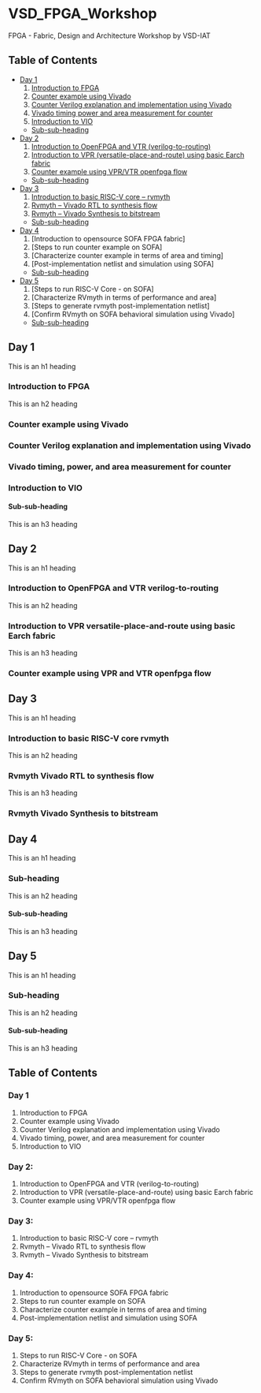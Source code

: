 # VSD_FPGA_Workshop
FPGA - Fabric, Design and Architecture Workshop by VSD-IAT

## Table of Contents

- [Day 1](#day-1)
  1. [Introduction to FPGA](#introduction-to-fpga)
  2. [Counter example using Vivado](#counter-example-using-vivado)
  3. [Counter Verilog explanation and implementation using Vivado](#counter-verilog-explanation-and-implementation-using-vivado)
  4. [Vivado timing power and area measurement for counter](#vivado-timing-power-and-area-measurement-for-counter)
  5. [Introduction to VIO](#introduction-to-vio)
    + [Sub-sub-heading](#sub-sub-heading)
- [Day 2](#day-2)
  1. [Introduction to OpenFPGA and VTR (verilog-to-routing)](#introduction-to-openfpga-and-vtr-verilog-to-routing)
  2. [Introduction to VPR (versatile-place-and-route) using basic Earch fabric](#introduction-to-vpr-versatile-place-and-route-using-basic-earch-fabric)
  3. [Counter example using VPR/VTR openfpga flow](#counter-example-using-vpr-and-vtr-openfpga-flow)
    + [Sub-sub-heading](#sub-sub-heading-1)
- [Day 3](#day-3)
  1. [Introduction to basic RISC-V core – rvmyth](#introduction-to-basic-risc-v-core-rvmyth)
  2. [Rvmyth – Vivado RTL to synthesis flow](#rvmyth-vivado-rtl-to-synthesis-flow)
  3. [Rvmyth – Vivado Synthesis to bitstream](#rvmyth-vivado-synthesis-to-bitstream)
    + [Sub-sub-heading](#sub-sub-heading-2)
- [Day 4](#day-4)
  1. [Introduction to opensource SOFA FPGA fabric]
  2. [Steps to run counter example on SOFA]
  3. [Characterize counter example in terms of area and timing]
  4. [Post-implementation netlist and simulation using SOFA]
    + [Sub-sub-heading](#sub-sub-heading-2)
- [Day 5](#day-5)
  1. [Steps to run RISC-V Core - on SOFA]
  2. [Characterize RVmyth in terms of performance and area]
  3. [Steps to generate rvmyth post-implementation netlist]
  4. [Confirm RVmyth on SOFA behavioral simulation using Vivado]
    + [Sub-sub-heading](#sub-sub-heading-2)

## Day 1

This is an h1 heading

### Introduction to FPGA

This is an h2 heading

### Counter example using Vivado

### Counter Verilog explanation and implementation using Vivado

### Vivado timing, power, and area measurement for counter

### Introduction to VIO

#### Sub-sub-heading

This is an h3 heading

## Day 2

This is an h1 heading

### Introduction to OpenFPGA and VTR verilog-to-routing

This is an h2 heading

### Introduction to VPR versatile-place-and-route using basic Earch fabric

This is an h3 heading

### Counter example using VPR and VTR openfpga flow

## Day 3

This is an h1 heading

### Introduction to basic RISC-V core rvmyth

This is an h2 heading

### Rvmyth Vivado RTL to synthesis flow

This is an h3 heading

### Rvmyth Vivado Synthesis to bitstream

## Day 4

This is an h1 heading

### Sub-heading

This is an h2 heading

#### Sub-sub-heading

This is an h3 heading

## Day 5

This is an h1 heading

### Sub-heading

This is an h2 heading

#### Sub-sub-heading

This is an h3 heading

## Table of Contents

### Day 1
1. Introduction to FPGA
2. Counter example using Vivado
3. Counter Verilog explanation and implementation using Vivado
4. Vivado timing, power, and area measurement for counter
5. Introduction to VIO

### Day 2: 
1. Introduction to OpenFPGA and VTR (verilog-to-routing)
2. Introduction to VPR (versatile-place-and-route) using basic Earch fabric
3. Counter example using VPR/VTR openfpga flow

### Day 3:
1. Introduction to basic RISC-V core – rvmyth
2. Rvmyth – Vivado RTL to synthesis flow
3. Rvmyth – Vivado Synthesis to bitstream

### Day 4:
1. Introduction to opensource SOFA FPGA fabric
2. Steps to run counter example on SOFA
3. Characterize counter example in terms of area and timing
4. Post-implementation netlist and simulation using SOFA

### Day 5:
1. Steps to run RISC-V Core - on SOFA
2. Characterize RVmyth in terms of performance and area
3. Steps to generate rvmyth post-implementation netlist
4. Confirm RVmyth on SOFA behavioral simulation using Vivado
